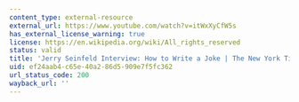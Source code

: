 ```yaml
---
content_type: external-resource
external_url: https://www.youtube.com/watch?v=itWxXyCfW5s
has_external_license_warning: true
license: https://en.wikipedia.org/wiki/All_rights_reserved
status: valid
title: 'Jerry Seinfeld Interview: How to Write a Joke | The New York Times'
uid: ef24aab4-c65e-40a2-86d5-909e7f5fc362
url_status_code: 200
wayback_url: ''
---
```

